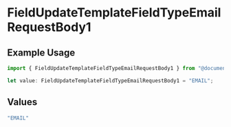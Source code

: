 # FieldUpdateTemplateFieldTypeEmailRequestBody1

## Example Usage

```typescript
import { FieldUpdateTemplateFieldTypeEmailRequestBody1 } from "@documenso/sdk-typescript/models/operations";

let value: FieldUpdateTemplateFieldTypeEmailRequestBody1 = "EMAIL";
```

## Values

```typescript
"EMAIL"
```